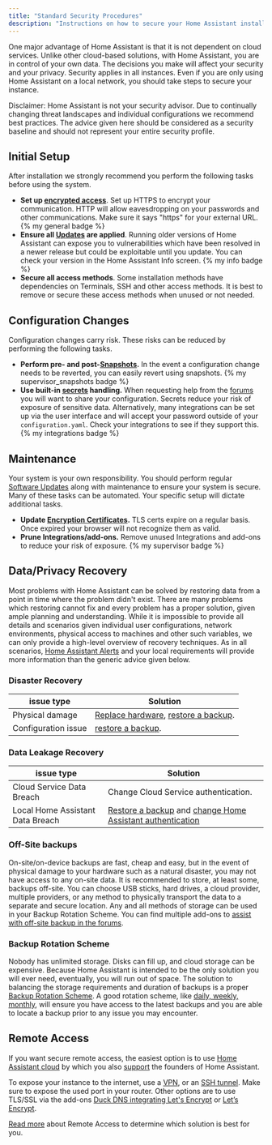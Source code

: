 ```yaml
---
title: "Standard Security Procedures"
description: "Instructions on how to secure your Home Assistant installation."
---
```


One major advantage of Home Assistant is that it is not dependent on cloud services. Unlike other cloud-based solutions, with Home Assistant, you are in control of your own data. The decisions you make will affect your security and your privacy. Security applies in all instances. Even if you are only using Home Assistant on a local network, you should take steps to secure your instance.

<div class="info">
Disclaimer: Home Assistant is not your security advisor. Due to continually changing threat landscapes and individual configurations we recommend best practices. The advice given here should be considered as a security baseline and should not represent your entire security profile.
</div>

## Initial Setup

After installation we strongly recommend you perform the following tasks before using the system.

* **Set up [encrypted access](/docs/configuration/securing/#remote-access)**.  Set up HTTPS to encrypt your communication. HTTP will allow eavesdropping on your passwords and other communications.  Make sure it says "https" for your external URL.<br>
{% my general badge %}
* **Ensure all [Updates](/common-tasks/os/#update) are applied**. Running older versions of Home Assistant can expose you to vulnerabilities which have been resolved in a newer release but could be exploitable until you update. You can check your version in the Home Assistant Info screen.
{% my info badge %}
* **Secure all access methods**. Some installation methods have dependencies on Terminals, SSH and other access methods. It is best to remove or secure these access methods when unused or not needed.  

## Configuration Changes

Configuration changes carry risk. These risks can be reduced by performing the following tasks.

* **Perform pre- and post-[Snapshots](/common-tasks/os/#snapshots).** In the event a configuration change needs to be reverted, you can easily revert using snapshots.
{% my supervisor_snapshots badge %}
* **Use built-in [secrets](/docs/configuration/secrets/) handling.** When requesting help from the [forums](https://community.home-assistant.io/) you will want to share your configuration. Secrets reduce your risk of exposure of sensitive data. Alternatively, many integrations can be set up via the user interface and will accept your password outside of your `configuration.yaml`. Check your integrations to see if they support this.
{% my integrations badge %}

## Maintenance

Your system is your own responsibility. You should perform regular [Software Updates](/common-tasks/os/#update) along with maintenance to ensure your system is secure. Many of these tasks can be automated. Your specific setup will dictate additional tasks.

* **Update [Encryption Certificates](/docs/configuration/securing/#remote-access).** TLS certs expire on a regular basis. Once expired your browser will not recognize them as valid.
* **Prune Integrations/add-ons.** Remove unused Integrations and add-ons to reduce your risk of exposure.
{% my supervisor badge %}

## Data/Privacy Recovery

Most problems with Home Assistant can be solved by restoring data from a point in time where the problem didn't exist. There are many problems which restoring cannot fix and every problem has a proper solution, given ample planning and understanding. While it is impossible to provide all details and scenarios given individual user configurations, network environments, physical access to machines and other such variables, we can only provide a high-level overview of recovery techniques. As in all scenarios, [Home Assistant Alerts](https://alerts.home-assistant.io/) and your local requirements will provide more information than the generic advice given below.

### Disaster Recovery

| issue type | Solution|
|---|---|
| Physical damage | [Replace hardware](https://www.home-assistant.io/installation/), [restore a backup](https://www.home-assistant.io/common-tasks/os/#restoring-a-snapshot-on-a-new-install). |
| Configuration issue | [restore a backup](https://www.home-assistant.io/common-tasks/os/#restoring-a-snapshot-on-a-new-install).|

### Data Leakage Recovery

| issue type | Solution|
|---|---|
| Cloud Service Data Breach | Change Cloud Service authentication. |
| Local Home Assistant Data Breach | [Restore a backup](https://www.home-assistant.io/common-tasks/os/#restoring-a-snapshot-on-a-new-install) and [change Home Assistant authentication](https://www.home-assistant.io/docs/locked_out/#home-assistant-including-supervised) |

### Off-Site backups

On-site/on-device backups are fast, cheap and easy, but in the event of physical damage to your hardware such as a natural disaster, you may not have access to any on-site data. It is recommended to store, at least some, backups off-site. You can choose USB sticks, hard drives, a cloud provider, multiple providers, or any method to physically transport the data to a separate and secure location. Any and all methods of storage can be used in your Backup Rotation Scheme. You can find multiple add-ons to [assist with off-site backup in the forums](https://community.home-assistant.io/search?q=tag%3Ahassio-addon%20backup%20).

### Backup Rotation Scheme

Nobody has unlimited storage. Disks can fill up, and cloud storage can be expensive. Because Home Assistant is intended to be the only solution you will ever need, eventually, you will run out of space. The solution to balancing the storage requirements and duration of backups is a proper [Backup Rotation Scheme](https://en.wikipedia.org/wiki/Backup_rotation_scheme). A good rotation scheme, like [daily, weekly, monthly](https://en.wikipedia.org/wiki/Backup_rotation_scheme#Grandfather-father-son), will ensure you have access to the latest backups and you are able to locate a backup prior to any issue you may encounter.

## Remote Access

If you want secure remote access, the easiest option is to use [Home Assistant cloud](/cloud/) by which you also [support](https://www.nabucasa.com/about) the founders of Home Assistant.

To expose your instance to the internet, use a [VPN](https://pivpn.dev/), or an [SSH tunnel](/blog/2017/11/02/secure-shell-tunnel/). Make sure to expose the used port in your router. Other options are to use TLS/SSL via the add-ons [Duck DNS integrating Let's Encrypt](/integrations/duckdns/) or [Let’s Encrypt](/docs/ecosystem/certificates/lets_encrypt/).

[Read more](/docs/configuration/remote/) about Remote Access to determine which solution is best for you.
